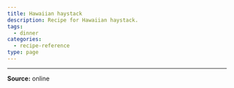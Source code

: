 ```yaml
---
title: Hawaiian haystack
description: Recipe for Hawaiian haystack.
tags:
  - dinner
categories:
  - recipe-reference
type: page
---
```


---

**Source:** online